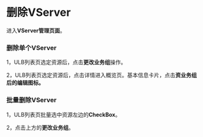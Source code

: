 # 删除VServer

进入**VServer管理页面**。

### 删除单个VServer

1，ULB列表页选定资源后，点击**更改业务组**操作。

2，ULB列表页选定资源后，点击详情进入概览页。基本信息卡片，点击**资业务组后的编辑图标。**

### 批量删除VServer

1，ULB列表页批量选中资源左边的**CheckBox**。

2，点击上方的**更改业务组**。

